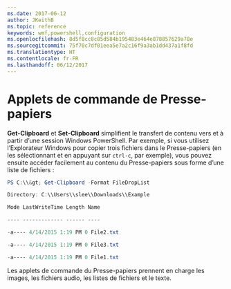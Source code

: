 ```yaml
---
ms.date: 2017-06-12
author: JKeithB
ms.topic: reference
keywords: wmf,powershell,configuration
ms.openlocfilehash: 8d5f8cc8c85d584b195483e464e878857629a78e
ms.sourcegitcommit: 75f70c7df01eea5e7a2c16f9a3ab1dd437a1f8fd
ms.translationtype: HT
ms.contentlocale: fr-FR
ms.lasthandoff: 06/12/2017
---
```

<a id="clipboard-cmdlets" class="xliff"></a>
# Applets de commande de Presse-papiers
**Get-Clipboard** et **Set-Clipboard** simplifient le transfert de contenu vers et à partir d’une session Windows PowerShell. Par exemple, si vous utilisez l’Explorateur Windows pour copier trois fichiers dans le Presse-papiers (en les sélectionnant et en appuyant sur `ctrl-c`, par exemple), vous pouvez ensuite accéder facilement au contenu du Presse-papiers sous forme d’une liste de fichiers :

```powershell 
PS C:\\&gt; Get-Clipboard -Format FileDropList

Directory: C:\\Users\\slee\\Downloads\\Example

Mode LastWriteTime Length Name

---- ------------- ------ ----

-a---- 4/14/2015 1:19 PM 0 File2.txt

-a---- 4/14/2015 1:19 PM 0 File3.txt

-a---- 4/14/2015 1:19 PM 0 File1.txt
```


Les applets de commande du Presse-papiers prennent en charge les images, les fichiers audio, les listes de fichiers et le texte.

